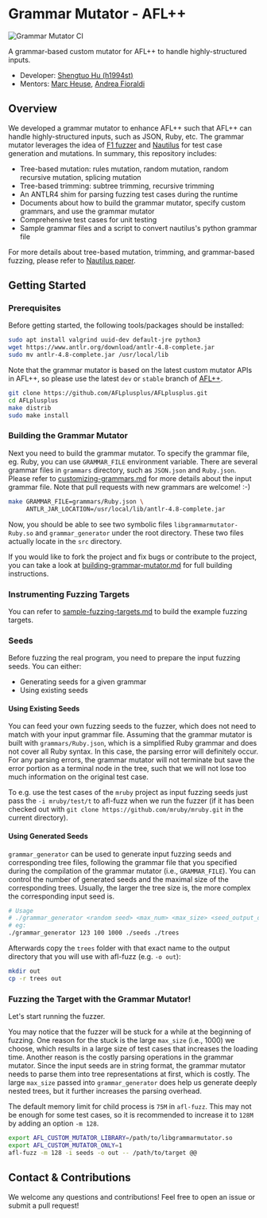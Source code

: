 # Grammar Mutator - AFL++

![Grammar Mutator CI](https://github.com/AFLplusplus/Grammar-Mutator/workflows/Grammar%20Mutator%20CI/badge.svg)

A grammar-based custom mutator for AFL++ to handle highly-structured inputs.

- Developer: [Shengtuo Hu (h1994st)](https://github.com/h1994st)
- Mentors: [Marc Heuse](https://github.com/vanhauser-thc), [Andrea Fioraldi](https://github.com/andreafioraldi)

## Overview

We developed a grammar mutator to enhance AFL++ such that AFL++ can handle highly-structured inputs, such as JSON, Ruby, etc.
The grammar mutator leverages the idea of [F1 fuzzer](https://github.com/vrthra/F1) and [Nautilus](https://github.com/nautilus-fuzz/nautilus) for test case generation and mutations.
In summary, this repository includes:

- Tree-based mutation: rules mutation, random mutation, random recursive mutation, splicing mutation
- Tree-based trimming: subtree trimming, recursive trimming
- An ANTLR4 shim for parsing fuzzing test cases during the runtime
- Documents about how to build the grammar mutator, specify custom grammars, and use the grammar mutator
- Comprehensive test cases for unit testing
- Sample grammar files and a script to convert nautilus's python grammar file

For more details about tree-based mutation, trimming, and grammar-based fuzzing, please refer to [Nautilus paper](https://www.syssec.ruhr-uni-bochum.de/media/emma/veroeffentlichungen/2018/12/17/NDSS19-Nautilus.pdf).

## Getting Started

### Prerequisites

Before getting started, the following tools/packages should be installed:

```bash
sudo apt install valgrind uuid-dev default-jre python3
wget https://www.antlr.org/download/antlr-4.8-complete.jar
sudo mv antlr-4.8-complete.jar /usr/local/lib
```

Note that the grammar mutator is based on the latest custom mutator APIs in AFL++, so please use the latest `dev` or `stable` branch of [AFL++](https://github.com/AFLplusplus/AFLplusplus/tree/dev).

```bash
git clone https://github.com/AFLplusplus/AFLplusplus.git
cd AFLplusplus
make distrib
sudo make install
```

### Building the Grammar Mutator

Next you need to build the grammar mutator.
To specify the grammar file, eg. Ruby, you can use `GRAMMAR_FILE` environment variable.
There are several grammar files in `grammars` directory, such as `JSON.json` and `Ruby.json`.
Please refer to [customizing-grammars.md](doc/customizing-grammars.md) for more details about the input grammar file.
Note that pull requests with new grammars are welcome! :-)

```bash
make GRAMMAR_FILE=grammars/Ruby.json \
     ANTLR_JAR_LOCATION=/usr/local/lib/antlr-4.8-complete.jar
```

Now, you should be able to see two symbolic files `libgrammarmutator-Ruby.so` and `grammar_generator` under the root directory.
These two files actually locate in the `src` directory.

If you would like to fork the project and fix bugs or contribute to the project, you can take a look at [building-grammar-mutator.md](doc/building-grammar-mutator.md) for full building instructions.

### Instrumenting Fuzzing Targets

You can refer to [sample-fuzzing-targets.md](doc/sample-fuzzing-targets.md) to build the example fuzzing targets.

### Seeds

Before fuzzing the real program, you need to prepare the input fuzzing seeds. You can either:

- Generating seeds for a given grammar
- Using existing seeds

#### Using Existing Seeds

You can feed your own fuzzing seeds to the fuzzer, which does not need to match with your input grammar file.
Assuming that the grammar mutator is built with `grammars/Ruby.json`, which is a simplified Ruby grammar and does not cover all Ruby syntax.
In this case, the parsing error will definitely occur.
For any parsing errors, the grammar mutator will not terminate but save the error portion as a terminal node in the tree, such that we will not lose too much information on the original test case.

To e.g. use the test cases of the `mruby` project as input fuzzing seeds just pass the `-i mruby/test/t` to afl-fuzz
when we run the fuzzer (if it has been checked out with `git clone https://github.com/mruby/mruby.git` in the current directory).

#### Using Generated Seeds

`grammar_generator` can be used to generate input fuzzing seeds and corresponding tree files, following the grammar file that you specified during the compilation of the grammar mutator (i.e., `GRAMMAR_FILE`).
You can control the number of generated seeds and the maximal size of the corresponding trees.
Usually, the larger the tree size is, the more complex the corresponding input seed is.

```bash
# Usage
# ./grammar_generator <random seed> <max_num> <max_size> <seed_output_dir> <tree_output_dir>
# eg:
./grammar_generator 123 100 1000 ./seeds ./trees
```

Afterwards copy the `trees` folder with that exact name to the output directory that you will use with afl-fuzz (e.g. `-o out`):
```bash
mkdir out
cp -r trees out
```

### Fuzzing the Target with the Grammar Mutator!

Let's start running the fuzzer.

You may notice that the fuzzer will be stuck for a while at the beginning of fuzzing.
One reason for the stuck is the large `max_size` (i.e., 1000) we choose, which results in a large size of test cases that increases the loading time.
Another reason is the costly parsing operations in the grammar mutator.
Since the input seeds are in string format, the grammar mutator needs to parse them into tree representations at first, which is costly.
The large `max_size` passed into `grammar_generator` does help us generate deeply nested trees, but it further increases the parsing overhead.

The default memory limit for child process is `75M` in `afl-fuzz`.
This may not be enough for some test cases, so it is recommended to increase it to `128M` by adding an option `-m 128`.

```bash
export AFL_CUSTOM_MUTATOR_LIBRARY=/path/to/libgrammarmutator.so
export AFL_CUSTOM_MUTATOR_ONLY=1
afl-fuzz -m 128 -i seeds -o out -- /path/to/target @@
```

## Contact & Contributions

We welcome any questions and contributions! Feel free to open an issue or submit a pull request!
